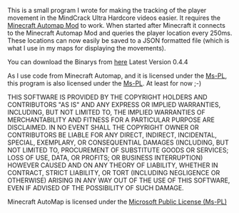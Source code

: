 This is a small program I wrote for making the tracking of the player 
movement in the MindCrack Ultra Hardcore videos easier.
It requires the [Minecraft Automap Mod]( http://www.minecraftam.com) to work.
When started after Minecraft it connects to the Minecraft Automap Mod and queries 
the player location every 250ms. These locations can now easily be saved to a JSON 
formatted file (which is what I use in my maps for displaying the movements).

You can download the Binarys from [here]( http://88.198.183.184/uhc/UHC-Tracker_V0.4.4.zip )
Latest Version 0.4.4

As I use code from Minecraft Automap, and it is licensed under the [Ms-PL]( http://www.microsoft.com/opensource/licenses.mspx#Ms-PL), this program is also licensed under the [Ms-PL]( http://www.microsoft.com/opensource/licenses.mspx#Ms-PL). At least for now ;-)


THIS SOFTWARE IS PROVIDED BY THE COPYRIGHT HOLDERS AND CONTRIBUTORS "AS IS" 
AND ANY EXPRESS OR IMPLIED WARRANTIES, INCLUDING, BUT NOT LIMITED TO, THE 
IMPLIED WARRANTIES OF MERCHANTABILITY AND FITNESS FOR A PARTICULAR PURPOSE 
ARE DISCLAIMED. IN NO EVENT SHALL THE COPYRIGHT OWNER OR CONTRIBUTORS BE 
LIABLE FOR ANY DIRECT, INDIRECT, INCIDENTAL, SPECIAL, EXEMPLARY, OR 
CONSEQUENTIAL DAMAGES (INCLUDING, BUT NOT LIMITED TO, PROCUREMENT OF 
SUBSTITUTE GOODS OR SERVICES; LOSS OF USE, DATA, OR PROFITS; OR BUSINESS 
INTERRUPTION) HOWEVER CAUSED AND ON ANY THEORY OF LIABILITY, WHETHER IN 
CONTRACT, STRICT LIABILITY, OR TORT (INCLUDING NEGLIGENCE OR OTHERWISE) ARISING 
IN ANY WAY OUT OF THE USE OF THIS SOFTWARE, EVEN IF ADVISED OF THE POSSIBILITY OF 
SUCH DAMAGE.

Minecraft AutoMap is licensed under the [Microsoft Public License (Ms-PL)](http://www.microsoft.com/opensource/licenses.mspx#Ms-PL)
